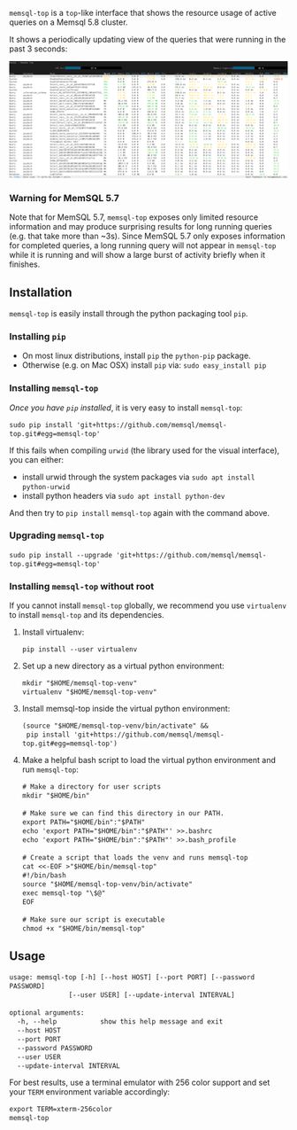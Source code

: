 `memsql-top` is a `top`-like interface that shows the resource usage
of active queries on a Memsql 5.8 cluster.

It shows a periodically updating view of the queries that were running in
the past 3 seconds:

![Screenshot](/img/screenshot.png?raw=true "memsql-top on an active 5.8 cluster")

### Warning for MemSQL 5.7

Note that for MemSQL 5.7, `memsql-top` exposes only limited resource 
information and may produce surprising results for long running queries
(e.g. that take more than ~3s). Since MemSQL 5.7 only exposes information
for completed queries, a long running query will not appear in `memsql-top`
while it is running and will show a large burst of activity briefly when
it finishes.

## Installation

`memsql-top` is easily install through the python packaging tool `pip`.

### Installing `pip`

 - On most linux distributions, install `pip` the `python-pip` package.
 - Otherwise (e.g. on Mac OSX) install `pip` via: `sudo easy_install pip`

### Installing `memsql-top`

_Once you have `pip` installed_, it is very easy to install `memsql-top`:

```
sudo pip install 'git+https://github.com/memsql/memsql-top.git#egg=memsql-top'
```

If this fails when compiling `urwid` (the library used for the visual
interface), you can either:

  - install urwid through the system packages via `sudo apt install  python-urwid`
  - install python headers via `sudo apt install python-dev`

And then try to `pip install` `memsql-top` again with the command above.

### Upgrading `memsql-top`

```
sudo pip install --upgrade 'git+https://github.com/memsql/memsql-top.git#egg=memsql-top'
```

### Installing `memsql-top` without root

If you cannot install `memsql-top` globally, we recommend you use `virtualenv`
to install `memsql-top` and its dependencies.

1. Install virtualenv:

    ```console
    pip install --user virtualenv
    ```

2. Set up a new directory as a virtual python environment:

    ```console
    mkdir "$HOME/memsql-top-venv"
    virtualenv "$HOME/memsql-top-venv"
    ```

3. Install memsql-top inside the virtual python environment:

    ```console
    (source "$HOME/memsql-top-venv/bin/activate" &&
	 pip install 'git+https://github.com/memsql/memsql-top.git#egg=memsql-top')
    ```

4. Make a helpful bash script to load the virtual python environment and run
   `memsql-top`:

    ```console
    # Make a directory for user scripts
    mkdir "$HOME/bin"

    # Make sure we can find this directory in our PATH.
    export PATH="$HOME/bin":"$PATH"
    echo 'export PATH="$HOME/bin":"$PATH"' >>.bashrc
    echo 'export PATH="$HOME/bin":"$PATH"' >>.bash_profile

    # Create a script that loads the venv and runs memsql-top
    cat <<-EOF >"$HOME/bin/memsql-top"
    #!/bin/bash
    source "$HOME/memsql-top-venv/bin/activate"
    exec memsql-top "\$@"
    EOF

    # Make sure our script is executable
    chmod +x "$HOME/bin/memsql-top"
    ```

## Usage

```
usage: memsql-top [-h] [--host HOST] [--port PORT] [--password PASSWORD]
               [--user USER] [--update-interval INTERVAL]

optional arguments:
  -h, --help           show this help message and exit
  --host HOST
  --port PORT
  --password PASSWORD
  --user USER
  --update-interval INTERVAL
```

For best results, use a terminal emulator with 256 color support and set your
`TERM` environment variable accordingly:

```
export TERM=xterm-256color
memsql-top
```
